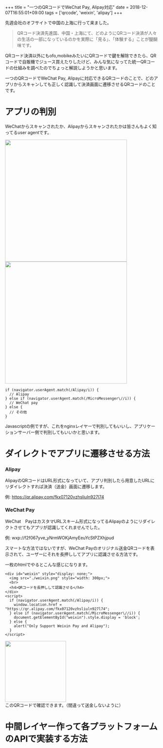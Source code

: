 +++
title = "一つのQRコードでWeChat Pay, Alipay対応"
date = 2018-12-07T16:55:01+09:00
tags = ['qrcode', 'weixin', 'alipay']
+++

先週会社のオフサイトで中国の上海に行って来ました。

> QRコード決済先進国、中国・上海にて、どのようにQRコード決済が人々の生活の一部になっているのかを実際に「見る」、「体験する」ことが醍醐味です。

QRコード決済以外にもofo,mobikeみたいにQRコードで鍵を解除できたら、QRコードで自販機でジュース買えたりしたけど、みんな気になってた統一QRコードの仕組みを調べたのでちょっと解説しようかと思います。

一つのQRコードでWeChat Pay, Alipayに対応できるQRコードのことで、どのアプリからスキャンしても正しく認識して決済画面に遷移させるQRコードのことです。

# アプリの判別
WeChatからスキャンされたか、Alipayからスキャンされたかは皆さんもよく知ってるuser agentです。

<img src="/images/post/2018-12-07/alipay-useragent.png" width="400px;">
<img src="/images/post/2018-12-07/weixin-useragent.png" width="400px;">

```
if (navigator.userAgent.match(/Alipay/i)) {
  // Alipay
} else if (navigator.userAgent.match(/MicroMessenger\//i)) {
  // WeChat pay
} else {
  // その他
}
```
Javascriptの例ですが、これをnginxレイヤーで判別してもいいし、アプリケーションサーバー側で判別してもいいかと思います。

# ダイレクトでアプリに遷移させる方法
### Alipay
AlipayのQRコードはURL形式になっていて、アプリ判別したら用意したURLにリダイレクトすれば決済（送金）画面に遷移します。

例: https://qr.alipay.com/fkx07120vzhsliuln927l74

### WeChat Pay
WeChat　PayはカスタマURLスキーム形式になってるAlipayのようにリダイレクトさせてもアプリが認識してくれませんでした。

例: wxp://f2f067yve_yNrmWOKjAmyEeuYcStPZXhjpud

スマートな方法ではないですが、WeChat Payのオリジナル送金QRコードを表示されて、ユーザーにそれを長押ししてアプリに認識させる方法です。

一枚のhtmlでやるとこんな感じになります。

```
<div id="weixin" style="display: none;">
  <img src="./weixin.png" style="width: 300px;">
  <br>
  <h4>QRコードを長押しして認識させる</h4>
</div>
<script>
  if (navigator.userAgent.match(/Alipay/i)) {
    window.location.href = "https://qr.alipay.com/fkx07120vzhsliuln927l74";
  } else if (navigator.userAgent.match(/MicroMessenger\//i)) {
    document.getElementById("weixin").style.display = 'block';
  } else {
    alert("Only Support Weixin Pay and Alipay");
  }
</script>
```

<img src="https://hackerth.com/qrcode/direct/weixin-alipay.png" width="200px;"><br>
このQRコードで確認できます。（間違って送金しないように）

# 中間レイヤー作って各プラットフォームのAPIで実装する方法

